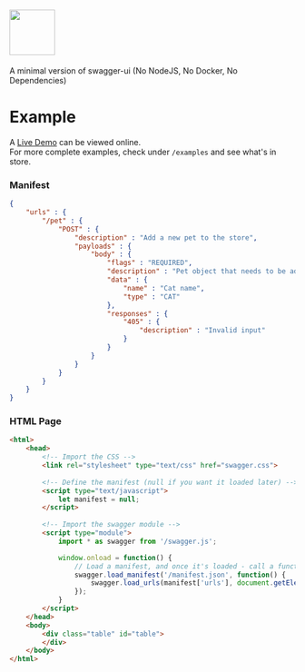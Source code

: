 # <img src="https://hvornum.se/SwaggerUI-Mini.png" height="80">

A minimal version of swagger-ui (No NodeJS, No Docker, No Dependencies)

# Example

A [Live Demo](https://hvornum.se/swagger-ui-mini/examples/example.html) can be viewed online.<br>
For more complete examples, check under `/examples` and see what's in store.

### Manifest
```json
{
    "urls" : {
        "/pet" : {
            "POST" : {
                "description" : "Add a new pet to the store",
                "payloads" : {
                    "body" : {
                        "flags" : "REQUIRED",
                        "description" : "Pet object that needs to be added to the store",
                        "data" : {
                            "name" : "Cat name",
                            "type" : "CAT"
                        },
                        "responses" : {
                            "405" : {
                                "description" : "Invalid input"
                            }
                        }
                    }
                }
            }
        }
    }
}
```

### HTML Page
```html
<html>
    <head>
        <!-- Import the CSS -->
        <link rel="stylesheet" type="text/css" href="swagger.css">
    
        <!-- Define the manifest (null if you want it loaded later) -->
        <script type="text/javascript">
            let manifest = null;
        </script>
    
        <!-- Import the swagger module -->
        <script type="module">
            import * as swagger from '/swagger.js';

            window.onload = function() {
                // Load a manifest, and once it's loaded - call a function().
                swagger.load_manifest('/manifest.json', function() {
                    swagger.load_urls(manifest['urls'], document.getElementById('table'));
                });
            }
        </script>
    </head>
    <body>
        <div class="table" id="table">
        </div>
    </body>
</html>
```